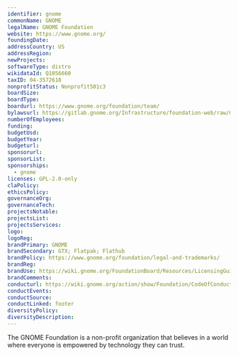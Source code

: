 ```yaml
---
identifier: gnome
commonName: GNOME
legalName: GNOME Foundation
website: https://www.gnome.org/
foundingDate:
addressCountry: US
addressRegion:
newProjects:
softwareType: distro
wikidataId: Q1056660
taxID: 04-3572618
nonprofitStatus: Nonprofit501c3
boardSize:
boardType:
boardurl: https://www.gnome.org/foundation/team/
bylawsurl: https://gitlab.gnome.org/Infrastructure/foundation-web/raw/master/foundation.gnome.org/about/bylaws.rst
numberOfEmployees:
funding:
budgetUsd:
budgetYear:
budgeturl:
sponsorurl:
sponsorList:
sponsorships: 
  - gnome
licenses: GPL-2.0-only
claPolicy:
ethicsPolicy:
governanceOrg:
governanceTech:
projectsNotable:
projectsList:
projectsServices:
logo:
logoReg:
brandPrimary: GNOME
brandSecondary: GTX; Flatpak; Flathub
brandPolicy: https://www.gnome.org/foundation/legal-and-trademarks/
brandReg:
brandUse: https://wiki.gnome.org/FoundationBoard/Resources/LicensingGuidelines
brandComments:
conducturl: https://wiki.gnome.org/action/show/Foundation/CodeOfConduct
conductEvents:
conductSource:
conductLinked: footer
diversityPolicy:
diversityDescription:
---
```


The GNOME Foundation is a non-profit organization that believes in a world where everyone is empowered by technology they can trust.
